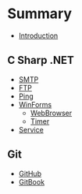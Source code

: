 # Summary

* [Introduction](README.md)

## C Sharp .NET
* [SMTP](docs\csharp\smtp.md)
* [FTP](docs\csharp\ftp.md)
* [Ping](docs\csharp\ping.md)
* [WinForms](docs\csharp\winform\README.md)
    * [WebBrowser](docs\csharp\winform\webbrowser.md)
    * [Timer](docs\csharp\winform\timer.md)
* [Service](docs\csharp\service\README.md)    


## Git
* [GitHub](docs\git\github.md)
* [GitBook](docs\git\book.md)


<!---
## Xamarin    
* [Forms](docs\xamarin\forms.md)
* [PCL](docs\xamarin\pcl.md)
    
## JavaScript
* [Angular](docs\js\angular\README.md)


## Babun

## Android
* [Intent](docs\android\intent.md)
* [Activity](docs\android\activity.md)
* [Layout](docs\android\layout.md)

## General OO Programming
* [Design Patterns](docs\prog\pattern\README.md)
    * [Singleton](docs\prog\pattern\singleton.md)
-->


    





